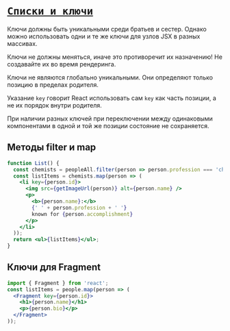 # [`Списки и ключи`](../index.md)

Ключи должны быть уникальными среди братьев и сестер. Однако можно использовать одни и те же ключи для узлов JSX в разных массивах.

Ключи не должны меняться, иначе это противоречит их назначению! Не создавайте их во время рендеринга.

Ключи не являются глобально уникальными. Они определяют только позицию в пределах родителя.

Указание `key` говорит React использовать сам `key` как часть позиции, а не их порядок внутри родителя.

При наличии разных ключей при переключении между одинаковыми компонентами в одной и той же позиции состояние не сохраняется.

## Методы filter и map

```jsx
function List() {
  const chemists = peopleAll.filter(person => person.profession === 'chemist');
  const listItems = chemists.map(person => (
    <li key={person.id}>
      <img src={getImageUrl(person)} alt={person.name} />
      <p>
        <b>{person.name}:</b>
        {' ' + person.profession + ' '}
        known for {person.accomplishment}
      </p>
    </li>
  ));
  return <ul>{listItems}</ul>;
}
```

## Ключи для Fragment

```jsx
import { Fragment } from 'react';
const listItems = people.map(person => (
  <Fragment key={person.id}>
    <h1>{person.name}</h1>
    <p>{person.bio}</p>
  </Fragment>
));
```
